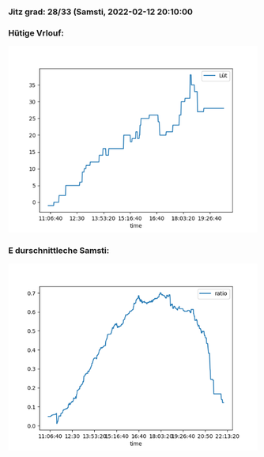### Jitz grad: 28/33 (Samsti, 2022-02-12 20:10:00

### Hütige Vrlouf:
![Graph](Today.png)

### E durschnittleche Samsti:
![Graph](Samsti.png)